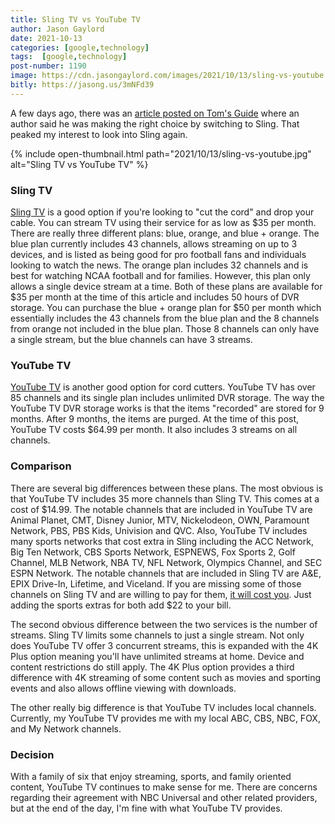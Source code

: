 ```yaml
---
title: Sling TV vs YouTube TV
author: Jason Gaylord
date: 2021-10-13
categories: [google,technology]
tags:  [google,technology]
post-number: 1190
image: https://cdn.jasongaylord.com/images/2021/10/13/sling-vs-youtube.jpg
bitly: https://jasong.us/3mNFd39
---
```


A few days ago, there was an [article posted on Tom's Guide](https://jasong.us/3oUspKS) where an author said he was making the right choice by switching to Sling. That peaked my interest to look into Sling again.

{% include open-thumbnail.html path="2021/10/13/sling-vs-youtube.jpg" alt="Sling TV vs YouTube TV" %}

### Sling TV
[Sling TV](https://jasong.us/30mpP6k) is a good option if you're looking to "cut the cord" and drop your cable. You can stream TV using their service for as low as $35 per month. There are really three different plans: blue, orange, and blue + orange. The blue plan currently includes 43 channels, allows streaming on up to 3 devices, and is listed as being good for pro football fans and individuals looking to watch the news. The orange plan includes 32 channels and is best for watching NCAA football and for families. However, this plan only allows a single device stream at a time. Both of these plans are available for $35 per month at the time of this article and includes 50 hours of DVR storage. You can purchase the blue + orange plan for $50 per month which essentially includes the 43 channels from the blue plan and the 8 channels from orange not included in the blue plan. Those 8 channels can only have a single stream, but the blue channels can have 3 streams.

### YouTube TV
[YouTube TV](https://jasong.us/3iVrHcN) is another good option for cord cutters. YouTube TV has over 85 channels and its single plan includes unlimited DVR storage. The way the YouTube TV DVR storage works is that the items "recorded" are stored for 9 months. After 9 months, the items are purged. At the time of this post, YouTube TV costs $64.99 per month. It also includes 3 streams on all channels. 

### Comparison
There are several big differences between these plans. The most obvious is that YouTube TV includes 35 more channels than Sling TV. This comes at a cost of $14.99. The notable channels that are included in YouTube TV are Animal Planet, CMT, Disney Junior, MTV, Nickelodeon, OWN, Paramount Network, PBS, PBS Kids, Univision and QVC. Also, YouTube TV includes many sports networks that cost extra in Sling including the ACC Network, Big Ten Network, CBS Sports Network, ESPNEWS, Fox Sports 2, Golf Channel, MLB Network, NBA TV, NFL Network, Olympics Channel, and SEC ESPN Network. The notable channels that are included in Sling TV are A&E, EPIX Drive-In, Lifetime, and Viceland.  If you are missing some of those channels on Sling TV and are willing to pay for them, [it will cost you](https://jasong.us/3FEEmdM). Just adding the sports extras for both add $22 to your bill. 

The second obvious difference between the two services is the number of streams. Sling TV limits some channels to just a single stream. Not only does YouTube TV offer 3 concurrent streams, this is expanded with the 4K Plus option meaning you'll have unlimited streams at home. Device and content restrictions do still apply. The 4K Plus option provides a third difference with 4K streaming of some content such as movies and sporting events and also allows offline viewing with downloads.

The other really big difference is that YouTube TV includes local channels. Currently, my YouTube TV provides me with my local ABC, CBS, NBC, FOX, and My Network channels. 

### Decision
With a family of six that enjoy streaming, sports, and family oriented content, YouTube TV continues to make sense for me. There are concerns regarding their agreement with NBC Universal and other related providers, but at the end of the day, I'm fine with what YouTube TV provides.